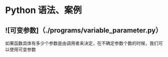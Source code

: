 # Python 语法、案例

## ![可变参数]（./programs/variable_parameter.py）

如果函数具体有多少个参数是由调用者来决定，在不确定参数个数的时候，我们可以使用可变参数

